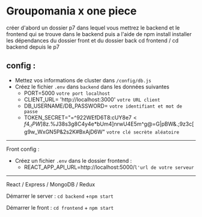 #   Groupomania x one piece 

créer d'abord un dossier p7 dans lequel vous mettrez le backend et le frontend qui se trouve dans le backend puis a l'aide de npm install installer les dépendances du dossier front et du dossier back cd frontend / cd backend depuis le p7
## config :

-   Mettez vos informations de cluster dans  `/config/db.js`
-   Créez le fichier  `.env`  dans  `backend`  dans les données suivantes
    -   PORT=5000  `votre port localhost`
    -   CLIENT_URL= 'http://localhost:3000' `votre URL client`
    -   DB_USERNAME/DB_PASSWORD= `votre identifiant et mot de passe`
    - TOKEN_SECRET="=^922WEfD6T8:cUY8e$7<f4,_!PW$]8z.%J38s3g8C4y4e*bUm4]nrwU4E5m^g@=G|pBW&.;9z3c[g9w_WxGN5P&2s2K#BxAjD6W"  `votre clé secrète aléatoire`

----------

Front config :

-   Créez un fichier  `.env`  dans le dossier frontend :
    -   REACT_APP_API_URL=http://localhost:5000/`l'url de votre serveur`

-------

React / Express / MongoDB / Redux

Démarrer le server :  `cd backend` +`npm start`

Démarrer le front :  `cd frontend`  +  `npm start`
